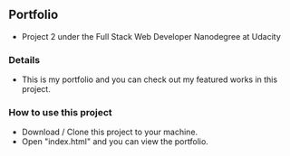 ## Portfolio

- Project 2  under the Full Stack Web Developer Nanodegree at Udacity

### Details
- This is my portfolio and you can check out my featured works in this project.

### How to use this project
- Download / Clone this project to your machine.
- Open "index.html" and you can view the portfolio.

